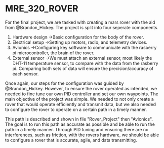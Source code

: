 # MRE_320_ROVER
For the final project, we are tasked with creating a mars rover with the aid from @Brandon_Hickey. The project is split into four seperate components. 
1) Hardware design
   ->Basic configuration for the body of the rover.
2) Electrical setup
   ->Setting up motors, radio, and telemetry devices.
3) Avionics
   ->Configuring key software to communicate with the rasberry pi microcontroller, the brain of the rover.
4) External sensor
   ->We must attach an external sensor, most likely the DHT-11 temperature sensor, to compare with the data from the rasberry pi. Comparing both sets of data will ensure the precision/accuracy of each sensor. 

Once again, our steps for the configuration was guided by @Brandon_Hickey. However, to ensure the rover operated as intended, we needed to fine tune our own PID controller and set our own waypoints. The main objective of the project was simple. We needed to not only create a rover that would operate efficiently and transmit data, but we also needed to configure the rover to operate on a certain path in a timely manner. 

This path is described and shown in file "Rover_Project" then "Avionics". The goal is to run this path as accurate as possible and be able to run the path in a timely manner. Through PID tuning and ensuring there are no interferences, such as friction, with the rovers hardware, we should be able to configure a rover that is accurate, agile, and data transmitting. 
